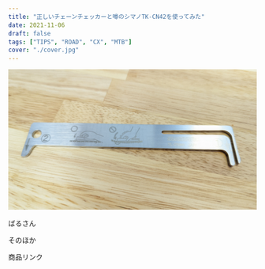 ```yaml
---
title: "正しいチェーンチェッカーと噂のシマノTK-CN42を使ってみた"
date: 2021-11-06
draft: false
tags: ["TIPS", "ROAD", "CX", "MTB"]
cover: "./cover.jpg"
---
```


![アイキャッチ](./cover.jpg)

ばるさん

<LinkBox url="https://cannonball24.com/review-shimano-tl-cn42-chain-checker/" />

そのほか
<LinkBox url="https://chan-bike.com/simano-tl-cn42" />

商品リンク
<LinkBox url="https://www.amazon.co.jp/dp/B00DT01OBC/" isAmazonLink />

